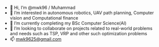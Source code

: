 - 👋 Hi, I’m @mwk96 / Muhammad
- 👀 I’m interested in autonomous robotics, UAV path planning, Computer vision and Computational finance
- 🌱 I’m currently completing my BSc Computer Science(AI)
- 💞️ I’m looking to collaborate on projects related to real-world problems and needs such as TSP, VRP and other such optimization problems
- 📫 mwk9625@gmail.com

